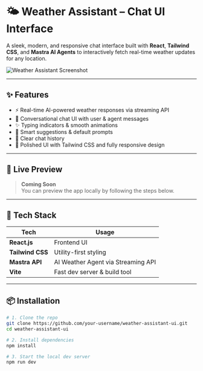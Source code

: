 # 🌤️ Weather Assistant – Chat UI Interface

A sleek, modern, and responsive chat interface built with **React**, **Tailwind CSS**, and **Mastra AI Agents** to interactively fetch real-time weather updates for any location.

![Weather Assistant Screenshot](./preview.png)

---

## ✨ Features

- ⚡ Real-time AI-powered weather responses via streaming API
- 💬 Conversational chat UI with user & agent messages
- ✨ Typing indicators & smooth animations
- 🧠 Smart suggestions & default prompts
- 🧹 Clear chat history
- 🎨 Polished UI with Tailwind CSS and fully responsive design

---

## 🚀 Live Preview

> **Coming Soon**  
> You can preview the app locally by following the steps below.

---

## 🔧 Tech Stack

| Tech              | Usage                                  |
|------------------|----------------------------------------|
| **React.js**      | Frontend UI                            |
| **Tailwind CSS**  | Utility-first styling                  |
| **Mastra API**    | AI Weather Agent via Streaming API     |
| **Vite**          | Fast dev server & build tool           |

---

## 📦 Installation

```bash
# 1. Clone the repo
git clone https://github.com/your-username/weather-assistant-ui.git
cd weather-assistant-ui

# 2. Install dependencies
npm install

# 3. Start the local dev server
npm run dev

